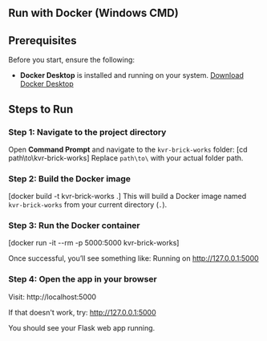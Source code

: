 ## Run with Docker (Windows CMD)

## Prerequisites

Before you start, ensure the following:

* **Docker Desktop** is installed and running on your system.
   [Download Docker Desktop](https://www.docker.com/products/docker-desktop)

##  Steps to Run

###  Step 1: Navigate to the project directory
Open **Command Prompt** and navigate to the `kvr-brick-works` folder:
[cd path\to\kvr-brick-works]
Replace `path\to\` with your actual folder path.

###  Step 2: Build the Docker image
[docker build -t kvr-brick-works .]
This will build a Docker image named `kvr-brick-works` from your current directory (`.`).

###  Step 3: Run the Docker container
[docker run -it --rm -p 5000:5000 kvr-brick-works]

Once successful, you’ll see something like: Running on http://127.0.0.1:5000

###  Step 4: Open the app in your browser

Visit: http://localhost:5000

If that doesn't work, try: http://127.0.0.1:5000

You should see your Flask web app running.
